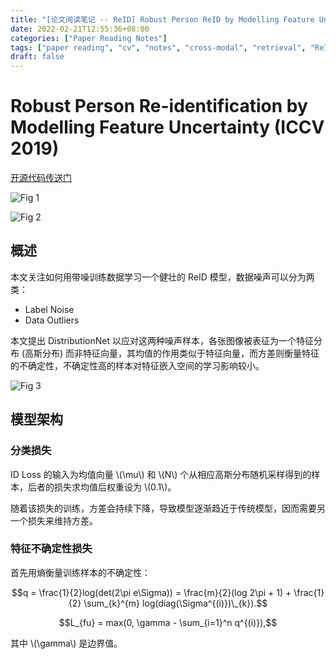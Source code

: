 ```yaml
---
title: "[论文阅读笔记 -- ReID] Robust Person ReID by Modelling Feature Uncertainty (ICCV 2019)"
date: 2022-02-21T12:55:36+08:00
categories: ["Paper Reading Notes"]
tags: ["paper reading", "cv", "notes", "cross-modal", "retrieval", "ReID", "uncertainty"]
draft: false
---
```


# Robust Person Re-identification by Modelling Feature Uncertainty (ICCV 2019)

[开源代码传送门](https://github.com/TianyuanYu/DistributionNet)

![Fig 1](/images/2022/PRN194/1.png)

![Fig 2](/images/2022/PRN194/2.png)

## 概述

本文关注如何用带噪训练数据学习一个健壮的 ReID 模型，数据噪声可以分为两类：  
+ Label Noise
+ Data Outliers

本文提出 DistributionNet 以应对这两种噪声样本，各张图像被表征为一个特征分布 (高斯分布) 而非特征向量，其均值的作用类似于特征向量，而方差则衡量特征的不确定性，不确定性高的样本对特征嵌入空间的学习影响较小。  

![Fig 3](/images/2022/PRN194/3.png)

## 模型架构

### 分类损失

ID Loss 的输入为均值向量 \\(\mu\\) 和 \\(N\\) 个从相应高斯分布随机采样得到的样本，后者的损失求均值后权重设为 \\(0.1\\)。  

随着该损失的训练，方差会持续下降，导致模型逐渐趋近于传统模型，因而需要另一个损失来维持方差。  

### 特征不确定性损失

首先用熵衡量训练样本的不确定性：  

$$q = \frac{1}{2}log(det(2\pi e\Sigma)) = \frac{m}{2}(log 2\pi + 1) + \frac{1}{2} \sum_{k}^{m} log(diag(\Sigma^{(i)})\_{k}).$$

$$L_{fu} = max(0, \gamma - \sum_{i=1}^n q^{(i)}),$$

其中 \\(\gamma\\) 是边界值。  

